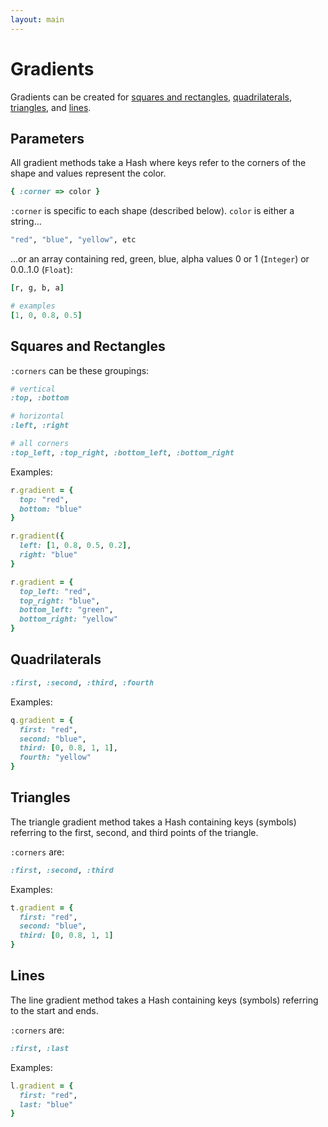 ```yaml
---
layout: main
---
```


# <a href="/docs/#warning"><span class="warning"></span></a> Gradients

Gradients can be created for [squares and rectangles](#squares_and_rectangles), [quadrilaterals](#quadrilaterals), [triangles](#triangles), and [lines](#lines).

## Parameters

All gradient methods take a Hash where keys refer to the corners of the shape and values represent the color.

```ruby
{ :corner => color }
```

`:corner` is specific to each shape (described below). `color` is either a string...

```ruby
"red", "blue", "yellow", etc
```
...or an array containing red, green, blue, alpha values 0 or 1 (`Integer`) or 0.0..1.0 (`Float`):

```ruby
[r, g, b, a]

# examples
[1, 0, 0.8, 0.5]
```

<a name="squares_and_rectangles"></a>
## Squares and Rectangles

`:corners` can be these groupings:

```ruby
# vertical
:top, :bottom

# horizontal
:left, :right

# all corners
:top_left, :top_right, :bottom_left, :bottom_right
```

Examples:

```ruby
r.gradient = {
  top: "red",
  bottom: "blue"
}

r.gradient({
  left: [1, 0.8, 0.5, 0.2],
  right: "blue"
}

r.gradient = {
  top_left: "red",
  top_right: "blue",
  bottom_left: "green",
  bottom_right: "yellow"
}
```

<a name="quadrilaterals"></a>
## Quadrilaterals

<!-- TODO: Are these clockwise? -->

```ruby
:first, :second, :third, :fourth
```

Examples:

```ruby
q.gradient = {
  first: "red",
  second: "blue",
  third: [0, 0.8, 1, 1],
  fourth: "yellow"
}
```

<a name="triangles"></a>
## Triangles

The triangle gradient method takes a Hash containing keys (symbols) referring to the first, second, and third points of the triangle.

`:corners` are:

<!-- TODO: Are these clockwise? -->

```ruby
:first, :second, :third
```

Examples:

```ruby
t.gradient = {
  first: "red",
  second: "blue",
  third: [0, 0.8, 1, 1]
}
```

<a name="lines"></a>
## Lines

The line gradient method takes a Hash containing keys (symbols) referring to the start and ends.

`:corners` are:

<!-- TODO: Explain :start == x1, y1 and so on -->

```ruby
:first, :last
```

Examples:

```ruby
l.gradient = {
  first: "red",
  last: "blue"
}
```
